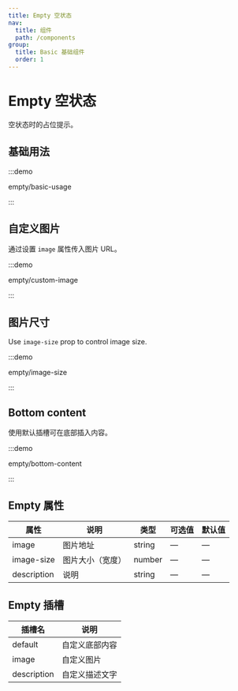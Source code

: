 ```yaml
---
title: Empty 空状态
nav:
  title: 组件
  path: /components
group:
  title: Basic 基础组件
  order: 1
---
```

# Empty 空状态

空状态时的占位提示。

## 基础用法

:::demo

empty/basic-usage

:::

## 自定义图片

通过设置 `image` 属性传入图片 URL。

:::demo

empty/custom-image

:::

## 图片尺寸

Use `image-size` prop to control image size.

:::demo

empty/image-size

:::

## Bottom content

使用默认插槽可在底部插入内容。

:::demo

empty/bottom-content

:::

## Empty 属性

| 属性          | 说明       | 类型     | 可选值 | 默认值 |
| ----------- | -------- | ------ | --- | --- |
| image       | 图片地址     | string | —   | —   |
| image-size  | 图片大小（宽度） | number | —   | —   |
| description | 说明       | string | —   | —   |

## Empty 插槽

| 插槽名         | 说明      |
| ----------- | ------- |
| default     | 自定义底部内容 |
| image       | 自定义图片   |
| description | 自定义描述文字 |
